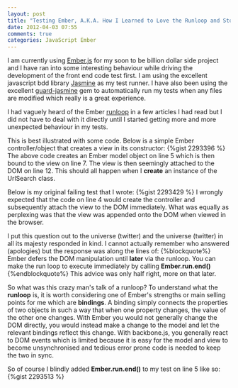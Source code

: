 ```yaml
---
layout: post
title: "Testing Ember, A.K.A. How I Learned to Love the Runloop and Stop Worrying"
date: 2012-04-03 07:55
comments: true
categories: JavaScript Ember
---
```

I am currently using <a href="http://emberjs.com/">Ember.js</a> for my soon to be billion dollar side project and I have ran into some interesting behaviour while driving the development of the front end code test first.  I am using the excellent javascript bdd library <a href="http://pivotal.github.com/jasmine/" target="_blank">Jasmine</a> as my test runner.  I have also been using the excellent <a href="https://github.com/netzpirat/guard-jasmine">guard-jasmine</a> gem to automatically run my tests when any files are modified which really is a great experience.  

I had vaguely heard of the Ember <a href="http://blog.sproutcore.com/the-run-loop-part-1/">runloop</a> in a few articles I had read but I did not have to deal with it directly until I started getting more and more unexpected behaviour in my tests.

This is best illustrated with some code.  Below is a simple Ember controller/object that creates a view in its constructor:
{%gist 2293396 %}
The above code creates an Ember model object on line 5 which is then bound to the view on line 7.  The view is then seemingly attached to the DOM on line 12.  This should all happen when I **create** an instance of the UrlSearch class.

Below is my original failing test that I wrote:
{%gist 2293429 %}
I wrongly expected that the code on line 4 would create the controller and subsequently attach the view to the DOM immediately.  What was equally as perplexing was that the view was appended onto the DOM when viewed in the browser.

I put this question out to the universe (twitter) and the universe (twitter) in all its majesty responded in kind.  I cannot actually remember who answered (apologies) but the response was along the lines of:
{%blockquote%}
Ember defers the DOM manipulation until <strong>later</strong> via the runloop.  You can make the run loop to execute immediately by calling <strong>Ember.run.end()</strong>
{%endblockquote%}
This advice was only half right, more on that later.

So what was this crazy man's talk of a runloop?  To understand what the **runloop** is, it is worth considering one of Ember's strengths or main selling points for me which are **bindings**.  A binding simply connects the properties of two objects in such a way that when one property changes, the value of the other one changes.  With Ember you would not generally change the DOM directly, you would instead make a change to the model and let the relevant bindings reflect this change.  With backbone.js, you generally react to DOM events which is limited because it is easy for the model and view to become unsynchronised and tedious error prone code is needed to keep the two in sync. 



So of course I blindly added **Ember.run.end()** to my test on line 5 like so:
{%gist 2293513 %}
